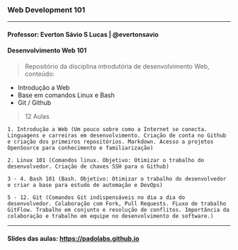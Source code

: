 ### Web Development 101  
---  
#### Professor: Everton Sávio S Lucas | @evertonsavio 

#### Desenvolvimento Web 101
> Repositório da disciplina introdutória de desenvolvimento Web, conteúdo:  
   
* Introdução a Web   
* Base em comandos Linux e Bash
* Git / Github

> 12 Aulas
```
1. Introdução a Web (Um pouco sobre como a Internet se conecta. Linguagens e carreiras em desenvolvimento. Criação de conta no Github e criação dos primeiros repositórios. Markdown. Acesso a projetos OpenSource para conhecimento e familiarização)
   
2. Linux 101 (Comandos linux. Objetivo: Otimizar o trabalho do desenvolvedor. Criação de chaves SSH para o Github)
  
3 - 4. Bash 101 (Bash. Objetivo: Otimizar o trabalho do desenvolvedor e criar a base para estudo de automação e DevOps)

5 - 12. Git (Comandos Git indispensáveis no dia a dia do desenvolvedor. Colaboração com Fork, Pull Requests. FLuxo de trabalho GitFlow. Trabalho em conjunto e resolução de conflitos. Importância da colaboração e trabalho em equipe no desenvolvimento de software.)
```

---

#### Slides das aulas: https://padolabs.github.io
